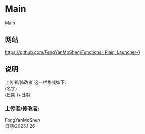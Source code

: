 # Main

Main


## 网站
https://github.com/FengYanMoShen/Functional_Plain_Launcher-1

## 说明
上传者/修改者 这一栏格式如下:  
(名字)  
(日期:)+日期
  
  
### 上传者/修改者:

FengYanMoShen  
日期:2023.1.26
